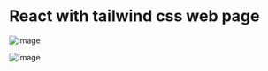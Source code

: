 # React with tailwind css web page
![image](https://user-images.githubusercontent.com/73390061/143893384-4981ce97-f796-417f-bf41-14b66ad73554.png)

![image](https://user-images.githubusercontent.com/73390061/143893049-99c0884d-28b2-45a3-aaee-c947833118fa.png)


